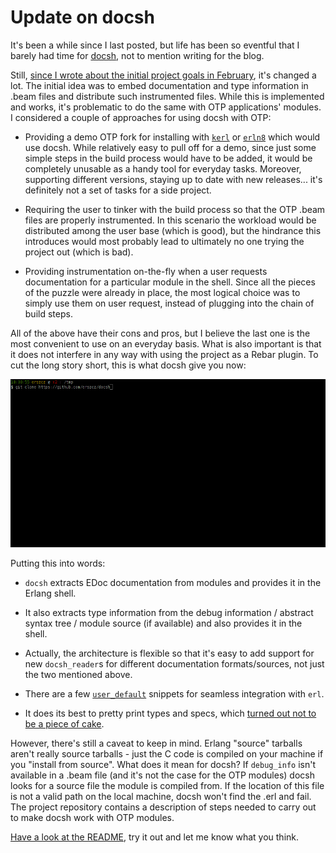 # Update on docsh

[gh:docsh]: https://github.com/erszcz/docsh
[gh:erln8]: https://github.com/metadave/erln8
[gh:kerl]: https://github.com/kerl/kerl
[docsh-goals]: https://medium.com/@erszcz/docs-in-the-shell-571cd7f246ef
[pp-not-easy]: https://github.com/erszcz/docsh/blob/4b469d3fea9a0e3de378f3401505b39e993522fc/notes.md#pretty-printing

It's been a while since I last posted,
but life has been so eventful that I barely had time for [docsh][gh:docsh],
not to mention writing for the blog.

Still, [since I wrote about the initial project goals in February][docsh-goals],
it's changed a lot.
The initial idea was to embed documentation and type information
in .beam files and distribute such instrumented files.
While this is implemented and works,
it's problematic to do the same with OTP applications' modules.
I considered a couple of approaches for using docsh with OTP:

-   Providing a demo OTP fork for installing with [`kerl`][gh:kerl]
    or [`erln8`][gh:erln8] which would use docsh.
    While relatively easy to pull off for a demo,
    since just some simple steps in the build process would have to be added,
    it would be completely unusable as a handy tool for everyday tasks.
    Moreover, supporting different versions, staying up to date with new releases...
    it's definitely not a set of tasks for a side project.

-   Requiring the user to tinker with the build process so that the OTP
    .beam files are properly instrumented.
    In this scenario the workload would be distributed among the user base (which is good),
    but the hindrance this introduces would most probably lead to
    ultimately no one trying the project out (which is bad).

-   Providing instrumentation on-the-fly when a user requests documentation
    for a particular module in the shell.
    Since all the pieces of the puzzle were already in place,
    the most logical choice was to simply use them on user request,
    instead of plugging into the chain of build steps.

All of the above have their cons and pros,
but I believe the last one is the most convenient to use on an everyday basis.
What is also important is that it
does not interfere in any way with using the project as a Rebar plugin.
To cut the long story short, this is what docsh give you now:

![](3.update-on-docsh/docsh-shell.gif)

Putting this into words:

-   `docsh` extracts EDoc documentation from modules and provides it in the
    Erlang shell.

-   It also extracts type information from the debug information /
    abstract syntax tree / module source (if available)
    and also provides it in the shell.

-   Actually, the architecture is flexible so that it's easy
    to add support for new `docsh_reader`s for different documentation
    formats/sources, not just the two mentioned above.

-   There are a few [`user_default`](http://erlang.org/doc/man/shell_default.html)
    snippets for seamless integration with `erl`.

-   It does its best to pretty print types and specs,
    which [turned out not to be a piece of cake][pp-not-easy].

However, there's still a caveat to keep in mind.
Erlang "source" tarballs aren't really source tarballs - just the
C code is compiled on your machine if you "install from source".
What does it mean for docsh?
If `debug_info` isn't available in a .beam file
(and it's not the case for the OTP modules)
docsh looks for a source file the module is compiled from.
If the location of this file is not a valid path on the local machine,
docsh won't find the .erl and fail.
The project repository contains a description of steps needed
to carry out to make docsh work with OTP modules.

[Have a look at the README](https://github.com/erszcz/docsh#use-it),
try it out and let me know what you think.
